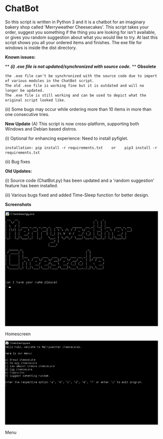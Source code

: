 # ChatBot
So this script is written in Python 3 and it is a chatbot for an imaginary bakery shop called 'Merryweather Cheesecakes'.
This script takes your order, suggest you something if the thing you are looking for isn't available, or gives you random suggestion about what you would like to try.
At last this script shows you all your ordered items and finishes.
The exe file for windows is inside the dist directory.

**Known issues:**

** ***(i) .exe file is not updated/synchronized with source code.*** ** **Obsolete**

	the .exe file can't be synchronized with the source code due to import of various modules in the ChatBot script.
	The old .exe file is working fine but it is outdated and will no longer be updated.
	The .exe file is still working and can be used to depict what the original script looked like.

(ii) Some bugs may occur while ordering more than 10 items in more than one consecutive tries.

**New Update**
(A) This script is now cross-platform, supporting both Windows and Debian based distros.

(i) Optional for enhancing experience: Need to install pyfiglet.

	installation: pip install -r requirements.txt    or    pip3 install -r requirements.txt
(ii) Bug fixes

**Old Updates:**

(i) Source code (ChatBot.py) has been updated and a 'random suggestion' feature has been installed.

(ii) Various bugs fixed and added Time-Sleep function for better design. 

**Screenshots**

![Homescreen](https://github.com/Faiz-Anjum/ChatBot/blob/master/Screenshots/homescreen.png?raw=true)

Homescreen




![Menu](https://github.com/Faiz-Anjum/ChatBot/blob/master/Screenshots/menu.png?raw=true)

Menu
